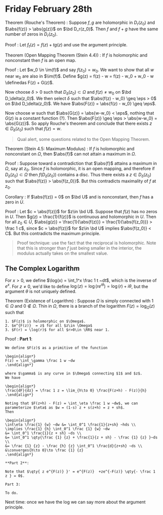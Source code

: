 # Friday February 28th

Theorem (Rouche's Theorem)
:   Suppose $f, g$ are holomorphic in $D_r(z_0)$ and $\abs{f(z)} > \abs{g(z)}$ on $\bd D_r(z_0)$.
    Then $f$ and $f+g$ have the same number of zeros in $D_r(z_0)$.

Proof
: Let $f_t(z) = f(z) + tg(z)$ and use the argument principle.


Theorem (Open Mapping Theorem (Stein 4.4))
: If $f$ is holomorphic and nonconstant then $f$ is an open map.

Proof
: Let $w_0 \in \im(f)$ and say $f(z_0) = w_0$.
  We want to show that all $w$ near $w_0$ are also in $\im(f)$.
  Define $g(z) = f(z) - w = f(z) - w_0 + w_0 - w \definedas F(z) + G(z)$.

  Now choose $\delta>0$ such that $D_\delta(z_0) \subset \Omega$ and $f(z) \neq w_0$ on $\bd D_\delta(z_0)$.
  We then select $\delta$ such that $\abs{f(z) - w_0} \geq \eps > 0$ on $\bd D_\delta(z_0)$.
  We have $\abs{F(z)} = \abs{f(z) - w_0} \geq \eps$.
  
  Now choose $w$ such that $\abs{G(z)} = \abs{w-w_0} < \eps$, nothing that $G(z)$ is a constant function (?).
  Then $\abs{F(z)} \geq \eps > \abs{w-w_0} = \abs{G(z)}$.
  So apply Rouche's theorem and conclude that there exists $z\in D_\delta(z_0)$ such that $f(z) = w$.

> Qual alert, some questions related to the Open Mapping Theorem.

Theorem (Stein 4.5: Maximum Modulus)
: If $f$ is holomorphic and nonconstant on $\Omega$, then $\abs{f}$ can not attain a maximum in $\Omega$.

Proof
:   Suppose toward a contradiction that $\abs{f}$ attains a maximum in $\Omega$, say at $z_0$. 
    Since $f$ is holomorphic, it is an open mapping, and therefore if $D_\delta(z_0) \subset \Omega$ then $f(D_\delta(z_0))$ contains a disc.
    Thus there exists a $z\in D_\delta(z_0)$ such that $\abs{f(z)} > \abs{f(z_0)}$.
    But this contradicts maximality of $f$ at $z_0$.
  
Corollary
:   If $\abs{f(z)} = 0$ on $\bd U$ and is nonconstant, then $f$ has a zero in $U$.

Proof
:   Let $c = \abs{f(z)}$ for $z\in \bd U$.
    Suppose that $f(z)$ has no zeros in $U$.
    Then $g(z) = \frac{1}{f(z)}$ is continuous and holomorphic in $U$.
    Then for all $z_0 \in U$, $\abs{g(z)} = \frac{1}{\abs{f(z)}} = \frac{1}{\abs{f(z_0)}} > \frac 1 c$, since $c = \abs{f(z)}$ for $z\in \bd U$ implies $\abs{f(z_0)} < C$.
    But this contradicts the maximum principle.

> Proof technique: use the fact that the reciprocal is holomorphic.
> Note that this is stronger than $f$ just being smaller in the interior, the modulus actually takes on the smallest value.

## The Complex Logarithm

For $x>0$, we define $\log(x) = \int_1^x \frac 1 t ~dt$, which is the inverse of $e^x$.
For $z\neq 0$, we'd like to define $\log(z) = \log(re^{i\theta}) = \log(r) + i \theta$, but the argument $\theta$ is not uniquely defined.

Theorem (Existence of Logarithm)
:   Suppose $\Omega$ is simply connected with $1\in \Omega$ and $0\not\in\Omega$.
    Thin in $\Omega$, there is a branch of the logarithm $F(z) = \log_\Omega(z)$ such that

    1. $F(z)$ is holomorphic on $\Omega$.
    2. $e^{F(z)}  = z$ for all $z\in \Omega$
    3. $F(r) = \log(r)$ for all $r>0\in \RR$ near 1.

Proof
:   **Part 1**:

    We define $F(z)$ as a primitive of the function 

    \begin{align*}
    F(z) = \int_\gamma \frac 1 w ~dw
    .\end{align*}

    where $\gamma$ is any curve in $\Omega$ connecting $1$ and $z$.
    We have 

    \begin{align*}
    \frac{dF}{dz} = \frac 1 z = \lim_{h\to 0} \frac{F(z+h) - F(z)}{h}
    .\end{align*}

    Noting that $F(z+h) - F(z) = \int_\eta \frac 1 w ~dw$, we can parameterize $\eta$ as $w = (1-s) z + s(z+h) = z + sh$.
    Then

    \begin{align*}
    \int\eta \frac{1} {w} ~dw &= \int_0^1 \frac{1}{z+sh} ~hds \\
    \implies \frac{1} {h} \int_0^1 \frac {1} {w} ~dw 
    &= \int_0^1 \frac{1}{z + sh} ~ds \\
    &= \int_0^1 \qty{\frac {1} {z} + \frac{1}{z + sh} - \frac {1} {z} }~ds \\
    &= \frac {1} {z} - \frac {h} {z} \int_0^1 \frac{d}{z+sh} ~ds \\
    &\converges{h\to 0}\to \frac {1} {z}
    .\end{align*}

    **Part 2**:

    Note that $\qty{ z e^{F(z)} }' = e^{F(z)}  +ze^{-F(z)} \qty{- \frac 1 z } = 0$.

    Part 3:

    To do.
  
Next time: once we have the log we can say more about the argument principle.
